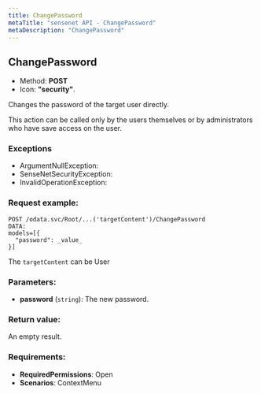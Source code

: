 ```yaml
---
title: ChangePassword
metaTitle: "sensenet API - ChangePassword"
metaDescription: "ChangePassword"
---
```


## ChangePassword
- Method: **POST**
- Icon: **"security"**.

Changes the password of the target user directly.
 

This action can be called only by the users themselves or
 by administrators who have save access on the user.

### Exceptions
- ArgumentNullException: 
- SenseNetSecurityException: 
- InvalidOperationException:

### Request example:

```
POST /odata.svc/Root/...('targetContent')/ChangePassword
DATA:
models=[{
  "password": _value_
}]
```
The `targetContent` can be User
### Parameters:
- **password** (`string`): The new password.

### Return value:
An empty result.

### Requirements:
- **RequiredPermissions**: Open
- **Scenarios**: ContextMenu

